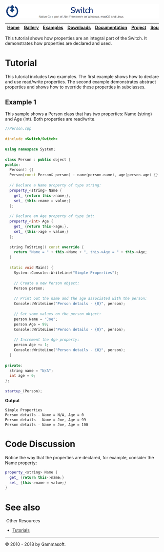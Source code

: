 [![Switch Header](Pictures/SwitchNativeC++port.png)](https://gammasoft71.wixsite.com/switch)

| [Home](Home.md) | [Gallery](Gallery.md) | [Examples](Examples.md) | [Downloads](Downloads.md) | [Documentation](Documentation.md) | [Project](https://sourceforge.net/projects/switchpro) | [Source](https://github.com/gammasoft71/switch) | [License](License.md) | [Gammasoft](https://gammasoft71.wixsite.com/gammasoft) |
|-----------------|-----------------------|-------------------------|-------------------------|-----------------------------------|-------------------------------------------------------|-------------------------------------------------|-----------------------|---------------------------------------------------------|

This tutorial shows how properties are an integral part of the Switch. It demonstrates how properties are declared and used.

# Tutorial

This tutorial includes two examples. The first example shows how to declare and use read/write properties. The second example demonstrates abstract properties and shows how to override these properties in subclasses.

## Example 1

This sample shows a Person class that has two properties: Name (string) and Age (int). Both properties are read/write.

```c++
//Person.cpp
 
#include <Switch/Switch>
 
using namespace System;
 
class Person : public object {
public:
  Person() {}
  Person(const Person& person) : name(person.name), age(person.age) {}
  
  // Declare a Name property of type string:
  property_<string> Name {
    get_ {return this->name;},
    set_ {this->name = value;}
  };
  
  // Declare an Age property of type int:
  property_<int> Age {
    get_ {return this->age;},
    set_ {this->age = value;}
  };
  
  string ToString() const override {
    return "Name = " + this->Name + ", this->Age = " + this->Age;
  }
  
  static void Main() {
    System::Console::WriteLine("Simple Properties");
    
    // Create a new Person object:
    Person person;
    
    // Print out the name and the age associated with the person:
    Console::WriteLine("Person details - {0}", person);
    
    // Set some values on the person object:
    person.Name = "Joe";
    person.Age = 99;
    Console::WriteLine("Person details - {0}", person);
    
    // Increment the Age property:
    person.Age += 1;
    Console::WriteLine("Person details - {0}", person);
  }
  
private:
  string name = "N/A";
  int age = 0;
};
 
startup_(Person);
```

**Output**

```
Simple Properties
Person details - Name = N/A, Age = 0
Person details - Name = Joe, Age = 99
Person details - Name = Joe, Age = 100
```

# Code Discussion

Notice the way that the properties are declared, for example, consider the Name property: 

```c++
property_<string> Name {
  get_ {return this->name;}
  set_ {this->name = value;}
}
```


# See also
​
Other Resources

* [Tutorials](Tutorials.md)

______________________________________________________________________________________________

© 2010 - 2018 by Gammasoft.
